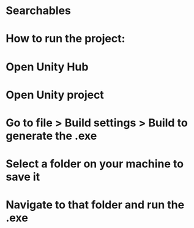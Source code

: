 # Searchables

# How to run the project:
# Open Unity Hub
# Open Unity project
# Go to file > Build settings > Build to generate the .exe
# Select a folder on your machine to save it
# Navigate to that folder and run the .exe
